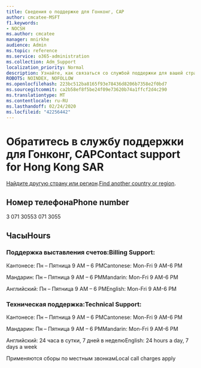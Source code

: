 ```yaml
---
title: Сведения о поддержке для Гонконг, САР
author: cmcatee-MSFT
f1.keywords:
- NOCSH
ms.author: cmcatee
manager: mnirkhe
audience: Admin
ms.topic: reference
ms.service: o365-administration
ms.collection: Adm_Support
localization_priority: Normal
description: Узнайте, как связаться со службой поддержки для вашей страны или региона.
ROBOTS: NOINDEX, NOFOLLOW
ms.openlocfilehash: 223bc512ba8165f93e78436d8206b7358e2f0bd7
ms.sourcegitcommit: ca2b58ef8f5be24f09e73620b74a1ffcf2d4c290
ms.translationtype: MT
ms.contentlocale: ru-RU
ms.lasthandoff: 02/24/2020
ms.locfileid: "42256442"
---
```

# <a name="contact-support-for-hong-kong-sar"></a><span data-ttu-id="0ec98-103">Обратитесь в службу поддержки для Гонконг, САР</span><span class="sxs-lookup"><span data-stu-id="0ec98-103">Contact support for Hong Kong SAR</span></span>

<span data-ttu-id="0ec98-104">[Найдите другую страну или регион](../contact-support-for-business-products.md).</span><span class="sxs-lookup"><span data-stu-id="0ec98-104">[Find another country or region](../contact-support-for-business-products.md).</span></span>

## <a name="phone-number"></a><span data-ttu-id="0ec98-105">Номер телефона</span><span class="sxs-lookup"><span data-stu-id="0ec98-105">Phone number</span></span>
<span data-ttu-id="0ec98-106">3 071 3055</span><span class="sxs-lookup"><span data-stu-id="0ec98-106">3 071 3055</span></span>

## <a name="hours"></a><span data-ttu-id="0ec98-107">Часы</span><span class="sxs-lookup"><span data-stu-id="0ec98-107">Hours</span></span>
### <a name="billing-support"></a><span data-ttu-id="0ec98-108">Поддержка выставления счетов:</span><span class="sxs-lookup"><span data-stu-id="0ec98-108">Billing Support:</span></span>

<span data-ttu-id="0ec98-109">Кантонесе: Пн – Пятница 9 AM – 6 PM</span><span class="sxs-lookup"><span data-stu-id="0ec98-109">Cantonese: Mon-Fri 9 AM-6 PM</span></span>

<span data-ttu-id="0ec98-110">Мандарин: Пн – Пятница 9 AM – 6 PM</span><span class="sxs-lookup"><span data-stu-id="0ec98-110">Mandarin: Mon-Fri 9 AM-6 PM</span></span>

<span data-ttu-id="0ec98-111">Английский: Пн – Пятница 9 AM – 6 PM</span><span class="sxs-lookup"><span data-stu-id="0ec98-111">English: Mon-Fri 9 AM-6 PM</span></span>

### <a name="technical-support"></a><span data-ttu-id="0ec98-112">Техническая поддержка:</span><span class="sxs-lookup"><span data-stu-id="0ec98-112">Technical Support:</span></span>

<span data-ttu-id="0ec98-113">Кантонесе: Пн – Пятница 9 AM – 6 PM</span><span class="sxs-lookup"><span data-stu-id="0ec98-113">Cantonese: Mon-Fri 9 AM-6 PM</span></span>

<span data-ttu-id="0ec98-114">Мандарин: Пн – Пятница 9 AM – 6 PM</span><span class="sxs-lookup"><span data-stu-id="0ec98-114">Mandarin: Mon-Fri 9 AM-6 PM</span></span>

<span data-ttu-id="0ec98-115">Английский: 24 часа в сутки, 7 дней в неделю</span><span class="sxs-lookup"><span data-stu-id="0ec98-115">English: 24 hours a day, 7 days a week</span></span>

<span data-ttu-id="0ec98-116">Применяются сборы по местным звонкам</span><span class="sxs-lookup"><span data-stu-id="0ec98-116">Local call charges apply</span></span>